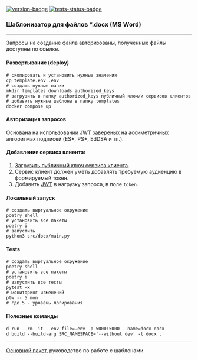 [![version-badge][version-badge]][main-branch-link] [![tests-status-badge][tests-status-badge]][main-branch-link]

[version-badge]: https://img.shields.io/badge/version-0.1.0-%230071C5?style=for-the-badge&logo=semver&logoColor=orange
[tests-status-badge]: https://img.shields.io/badge/test-passed-green?style=for-the-badge&logo=pytest&logoColor=orange
[main-branch-link]: https://github.com/MavlinD/docx

### Шаблонизатор для файлов __*.docx__ (MS Word)

----

Запросы на создание файла авторизованы, полученные файлы доступны по ссылке.

#### Развертывание (deploy)
```shell
# скопировать и установить нужные значения
cp template.env .env
# создать нужные папки
mkdir templates downloads authorized_keys 
# загрузить в папку authorized_keys публичный ключ/и сервисов клиентов
# добавить нужные шаблоны в папку templates
docker compose up 
```

#### Авторизация запросов
Основана на использовании [JWT][1] завереных на ассиметричных алгоритмах подписей (ES*, PS*, EdDSA и тп.).


#### Добавления сервиса клиента:
1. [Загрузить публичный ключ сервиса клиента](authorized_keys/README.md).
2. Сервис клиент должен уметь добавлять требуемую аудиенцию в формируемый токен.
3. Добавить [JWT][1] в нагрузку запроса, в поле `token`. 


#### Локальный запуск  
```shell
# создать виртуальное окружение
poetry shell
# установить все пакеты
poetry i
# запустить
python3 src/docx/main.py
```

#### Tests
```shell
# создать виртуальное окружение
poetry shell
# установить все пакеты
poetry i
# запустить все тесты
pytest -x  
# мониторинг изменений
ptw -- 5 mon
# где 5 - уровень логирования 
```

#### Полезные команды
```shell
d run --rm -it --env-file=.env -p 5000:5000 --name=docx docx
d build --build-arg SRC_NAMESPACE='--without dev' -t docx .
```

[1]: https://datatracker.ietf.org/doc/html/rfc7519?roistat_visit=181883 "JWT"

----

[Основной пакет](https://docxtpl.readthedocs.io/en/latest/#indices-and-tables), руководство по работе с шаблонами.    
